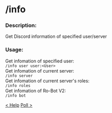 # /info

### Description:

Get Discord information of specified user/server<br>

### Usage:

Get infomation of specified user:<br>
`/info user user:<User>`<br>
Get infomation of current server:<br>
`/info server`<br>
Get infomation of current server's roles:<br>
`/info roles`<br>
Get infomation of Ro-Bot V2:<br>
`/info bot`<br>

<a class="button prev" href="./#/commands/basiccommands/help" role="button">< Help</a>
<a class="button next" href="./#/commands/basiccommands/poll" role="button">Poll ></a>
